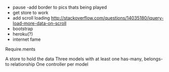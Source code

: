 <!-- 1. spotify docs/
1.5 find that api in js stuff
2. create html page(play button) + js file(jquery calls?? api shiz..)
3.  getting a call to work ()
4.click again for pause
5. link up instagram api
6. css work
  had all the images be the same size

what url do we want
how are we going to genereate search term to plug into spotify
somewhere set image id to this .something
1000. mvp on click photo from photo wall on page from library that we have that has description in alt tag, search that alt tag in spotify api, palyback give back first song

10000. MVP v2 -> click photo generated by instagram*flickr api, looks at the hashtag on that ,searches spotify api w/ that hashtag word, plays first search result with that word in it
- add MVC
-->

- pause
-add border to pics thats being played
- get store to work
- add scroll loading http://stackoverflow.com/questions/14035180/jquery-load-more-data-on-scroll
- bootstrap
- heroku(?)
- internet fame

Require.ments
<!-- At least one API call
An adapter function to make the API call and parse the data
-->
A store to hold the data
Three models with at least one has-many, belongs-to relationship
One controller per model
